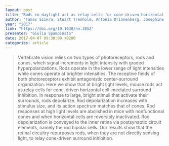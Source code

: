 ```yaml
---
layout: post
title: "Rods in daylight act as relay cells for cone-driven horizontal cell–mediated surround inhibition"
author: "Tamas Szikra, Stuart Trenholm, Antonia Drinnenberg, Josephine Jüttner, Zoltan Raics, Karl Farrow, Martin Biel, Gautam Awatramani, Damon A Clark, José-Alain Sahel, Rava Azeredo da Silveira & Botond Roska"
year: "2017"
link: "https://doi.org/10.1038/nn.3852"
presenter: "Giulia Spampinato"
date: 2017-04-07 09:30:00 +0200
categories: article
---
```


> Vertebrate vision relies on two types of photoreceptors, rods and cones, which
> signal increments in light intensity with graded hyperpolarizations. Rods
> operate in the lower range of light intensities while cones operate at
> brighter intensities. The receptive fields of both photoreceptors exhibit
> antagonistic center-surround organization. Here we show that at bright light
> levels, mouse rods act as relay cells for cone-driven horizontal cell–mediated
> surround inhibition. In response to large, bright stimuli that activate their
> surrounds, rods depolarize. Rod depolarization increases with stimulus size,
> and its action spectrum matches that of cones. Rod responses at high light
> levels are abolished in mice with nonfunctional cones and when horizontal
> cells are reversibly inactivated. Rod depolarization is conveyed to the inner
> retina via postsynaptic circuit elements, namely the rod bipolar cells. Our
> results show that the retinal circuitry repurposes rods, when they are not
> directly sensing light, to relay cone-driven surround inhibition.
